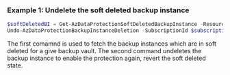 ### Example 1: Undelete the soft deleted backup instance
```powershell
$softDeletedBI = Get-AzDataProtectionSoftDeletedBackupInstance -ResourceGroupName $resourceGroupName -SubscriptionId $subscriptionId -VaultName $vaultName
Undo-AzDataProtectionBackupInstanceDeletion -SubscriptionId $subscriptionId -ResourceGroupName $resourceGroupName -VaultName $vaultName -BackupInstanceName $softDeletedBI[0].Name 
```

The first comamnd is used to fetch the backup instances which are in soft deleted for a give backup vault.
The second command undeletes the backup instance to enable the protection again, revert the soft deleted state.
